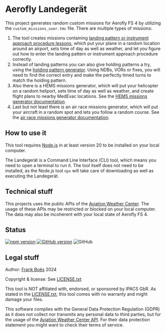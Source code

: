 # Aerofly Landegerät

This project generates random custom missions for Aerofly FS 4 by utilizing the `custom_missions_user.tmc` file. There are multiple types of missions:

1. The tool creates missions containing [landing pattern or instrument approach procedure lessons](docs/pattern.md), which put your plane in a random location around an airport, sets time of day as well as weather, and let you figure out how to enter the landing pattern or instrument approach procedure correctly.
2. Instead of landing patterns you can also give holding patterns a try, using the [holding pattern generator](docs/holding.md). Using NDBs, VORs or fixes, you will need to find the correct entry and make the perfectly timed turns to match the holding pattern.
3. Also there is a HEMS missions generator, which will put your helicopter on a random heliport, sets time of day as well as weather, and create flight plans to nearby MedEvac locations. See the [HEMS missions generator documentation](docs/hems.md).
4. Last but not least there is an air race missions generator, which will put your aircraft in a random spot and lets you follow a random course. See the [air race missions generator documentation](docs/airrace.md).

## How to use it

This tool requires [Node.js](https://nodejs.org/en) in at least version 20 to be installed on your local computer.

The Landegerät is a Command Line Interface (CLI) tool, which means you need to open a terminal to run it. The tool itself does not need to be installed, as the Node.js tool `npx` will take care of downloading as well as executing the Landegerät.

## Technical stuff

This projects uses the public APIs of the [Aviation Weather Center](https://aviationweather.gov/). The usage of these APIs may be restricted or blocked on your local computer. The data may also be incoherent with your local state of Aerofly FS 4.

## Status

[![npm version](https://badge.fury.io/js/@fboes%2Faerofly-patterns.svg)](https://badge.fury.io/js/@fboes%2Faerofly-patterns)
[![GitHub version](https://badge.fury.io/gh/fboes%2Faerofly-patterns.svg)](https://badge.fury.io/gh/fboes%2Faerofly-patterns)
![GitHub](https://img.shields.io/github/license/fboes/aerofly-patterns.svg)

## Legal stuff

Author: [Frank Boës](https://3960.org/) 2024

Copyright & license: See [LICENSE.txt](LICENSE.txt)

This tool is NOT affiliated with, endorsed, or sponsored by IPACS GbR. As stated in the [LICENSE.txt](LICENSE.txt), this tool comes with no warranty and might damage your files.

This software complies with the General Data Protection Regulation (GDPR) as it does not collect nor transmits any personal data to third parties, but for the usage of the [Aviation Weather Center API](https://aviationweather.gov/). For their data protection statement you might want to check their terms of service.
